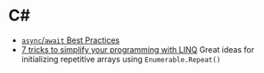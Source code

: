 # C#

- [`async`/`await` Best Practices](https://msdn.microsoft.com/en-us/magazine/jj991977.aspx)
- [7 tricks to simplify your programming with LINQ](http://igoro.com/archive/7-tricks-to-simplify-your-programs-with-linq/)
  Great ideas for initializing repetitive arrays using `Enumerable.Repeat()`